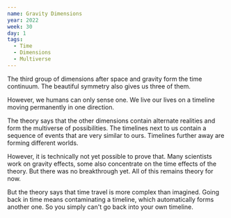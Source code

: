 ```yaml
---
name: Gravity Dimensions
year: 2022
week: 30
day: 1
tags:
  - Time
  - Dimensions
  - Multiverse
---
```


The third group of dimensions after space and gravity form the time continuum.
The beautiful symmetry also gives us three of them.

However, we humans can only sense one. We live our lives on a timeline moving
permanently in one direction.

The theory says that the other dimensions contain alternate realities and form
the multiverse of possibilities. The timelines next to us contain a sequence of
events that are very similar to ours. Timelines further away are forming
different worlds.

However, it is technically not yet possible to prove that. Many scientists work
on gravity effects, some also concentrate on the time effects of the theory. But
there was no breakthrough yet. All of this remains theory for now.

But the theory says that time travel is more complex than imagined. Going back
in time means contaminating a timeline, which automatically forms another one.
So you simply can't go back into your own timeline.
